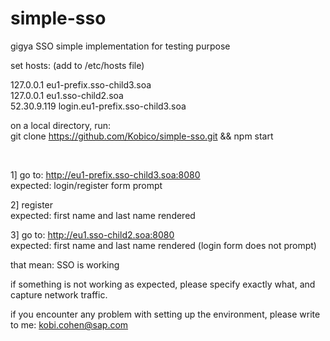 # simple-sso
gigya SSO simple implementation for testing purpose

set hosts: (add to /etc/hosts file)

127.0.0.1	eu1-prefix.sso-child3.soa
</br>
127.0.0.1	eu1.sso-child2.soa
</br>
52.30.9.119	login.eu1-prefix.sso-child3.soa

on a local directory, run:
<br>
git clone https://github.com/Kobico/simple-sso.git && npm start

<br>

1] go to: http://eu1-prefix.sso-child3.soa:8080
<br>
expected: login/register form prompt
<br>

2] register
<br>
expected: first name and last name rendered
<br>

3] go to: http://eu1.sso-child2.soa:8080
<br>
expected: first name and last name rendered (login form does not prompt)

that mean: SSO is working

if something is not working as expected, please specify exactly what, and capture network traffic.

if you encounter any problem with setting up the environment, please write to me: kobi.cohen@sap.com
